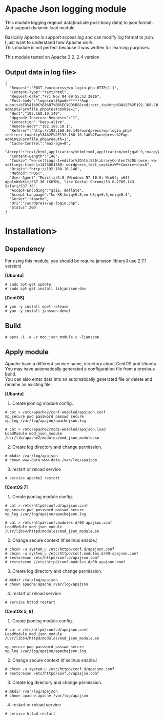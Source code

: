 # Apache Json logging module
This module logging reqeust data(include post-body data) to json format.
<br>And support dynamic load module

Basically Apache is support access.log and can modify log format to json.
<br>I just want to understand how Apache work.
<br>This module is not perfect because it was written for learning purposes.

This module tested on Apache 2.2, 2.4 version.

## Output data in log file>

```
{
  "Request":"POST /wordpress/wp-login.php HTTP/1.1",
  "Content-Type":"text/html",
  "Request-date":"Fri Nov 04 09:55:52 2016",
  "Post-body":"log=scott&pwd=******&wp-submit=%EB%A1%9C%EA%B7%B8%EC%9D%B8&redirect_to=http%3A%2F%2F192.168.10.140%2Fwordpress%2Fwp-admin%2Fprofile.php&testcookie=1",
  "Host":"192.168.10.140",
  "Upgrade-Insecure-Requests":"1",
  "Connection":"keep-alive",
  "Remote-addr":"192.168.10.1",
  "Referer":"http://192.168.10.140/wordpress/wp-login.php?redirect_to=http%3A%2F%2F192.168.10.140%2Fwordpress%2Fwp-admin%2Fprofile.php&reauth=1",
  "Cache-Control":"max-age=0",
  "Accept":"text/html,application/xhtml+xml,application/xml;q=0.9,image/webp,*/*;q=0.8",
  "Content-Length":"148",
  "Cookie":"wp-settings-1=editor%3Dhtml%26libraryContent%3Dbrowse; wp-settings-time-1=1478061389; wordpress_test_cookie=WP+Cookie+check",
  "Origin":"http://192.168.10.140",
  "Method":"POST",
  "User-Agent":"Mozilla/5.0 (Windows NT 10.0; Win64; x64) AppleWebKit/537.36 (KHTML, like Gecko) Chrome/53.0.2785.143 Safari/537.36",
  "Accept-Encoding":"gzip, deflate",
  "Accept-Language":"ko-KR,ko;q=0.8,en-US;q=0.6,en;q=0.4",
  "Server":"Apache",
  "Uri":"/wordpress/wp-login.php",
  "Status":200
}

```

# Installation>
## Dependency
For using this module, you should be require jansson library(i use 2.7.1 version)<br>

**[Ubuntu]**

```
# sudo apt-get update
# sudo apt-get install libjansson-dev
```

**[CentOS]**

```
# yum -y install epel-release
# yum -y install jansson-devel
```

## Build

```
# apxs -i -a -c mod_json_module.c -ljansson
```

## Apply module
Apache have a different service name, directory about CentOS and Ubuntu.
<br>You may have automatically generated a configuration file from a previous build.
<br>You can also enter data into an automatically generated file or delete and rename an existing file.

**[Ubuntu]**

1. Create jsonlog module config.
  ```
  # cat > /etc/apache2/conf-enabled/apajson.conf
  mp_secure pwd password passwd secure
  mp_log /var/log/apajon/apachejson.log

  # cat > /etc/apache2/mods-enabled/apajson.load
  LoadModule mod_json_module   /usr/lib/apache2/modules/mod_json_module.so
  ```

2. Create log directory and change permission.

  ```
  # mkdir /var/log/apajson
  # chown www-data:www-data /var/log/apajson
  ```

3. restart or reload service

  ```
  # service apache2 restart
  ```

**[CentOS 7]**

1. Create jsonlog module config.
  ```
  # cat > /etc/httpd/conf.d/apajson.conf
  mp_secure pwd password passwd secure
  mp_log /var/log/apajon/apachejson.log

  # cat > /etc/httpd/conf.modules.d/00-apajson.conf
  LoadModule mod_json_module   /usr/lib64/httpd/modules/mod_json_module.so
  ```

2. Change secure context (if selinux enable.)

  ```
  # chcon -u system_u /etc/httpd/conf.d/apajson.conf
  # chcon -u system_u /etc/httpd/conf.modules.d/00-apajson.conf
  # restorecon /etc/httpd/conf.d/apajson.conf
  # restorecon //etc/httpd/conf.modules.d/00-apajson.conf
  ```

3. Create log directory and change permission.

  ```
  # mkdir /var/log/apajson
  # chown apache:apache /var/log/apajson
  ```

4. restart or reload service

  ```
  # service httpd restart
  ```

**[CentOS 5, 6]**

1. Create jsonlog module config.
  ```
  # cat > /etc/httpd/conf.d/apajson.conf
  LoadModule mod_json_module   /usr/lib64/httpd/modules/mod_json_module.so

  mp_secure pwd password passwd secure
  mp_log /var/log/apajon/apachejson.log
  ```

2. Change secure context (if selinux enable.)

  ```
  # chcon -u system_u /etc/httpd/conf.d/apajson.conf
  # restorecon /etc/httpd/conf.d/apasjon.conf
  ```

3. Create log directory and change permission.

  ```
  # mkdir /var/log/apajson
  # chown apache:apache /var/log/apajson
  ```

4. restart or reload service

  ```
  # service httpd restart
  ```
